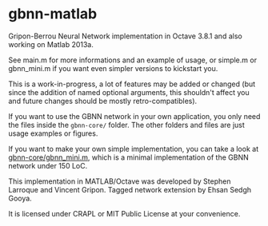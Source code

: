 gbnn-matlab
===========

Gripon-Berrou Neural Network implementation in Octave 3.8.1 and also working on Matlab 2013a.

See main.m for more informations and an example of usage, or simple.m or gbnn_mini.m if you want even simpler versions to kickstart you.

This is a work-in-progress, a lot of features may be added or changed (but since the addition of named optional arguments, this shouldn't affect you and future changes should be mostly retro-compatibles).

If you want to use the GBNN network in your own application, you only need the files inside the `gbnn-core/` folder. The other folders and files are just usage examples or figures.

If you want to make your own simple implementation, you can take a look at [gbnn-core/gbnn_mini.m](https://github.com/lrq3000/gbnn-matlab/blob/master/gbnn-core/gbnn_mini.m), which is a minimal implementation of the GBNN network under 150 LoC.

This implementation in MATLAB/Octave was developed by Stephen Larroque and Vincent Gripon. Tagged network extension by Ehsan Sedgh Gooya.

It is licensed under CRAPL or MIT Public License at your convenience.
